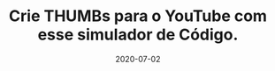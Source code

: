 ---
layout: page
title: "Crie THUMBs para o YouTube com esse simulador de Código."
date: 2020-07-02
type: video
description: Neste vídeo eu codifico um simulador de código para ser usado na geração de Thumbs. Mostro passo a passo como fazer.
entry_number: 68
youtube_video_id: 3P71UGkDPlg
repository: 0068-simulador-de-codigo
has_code: false
has_p5: true
p5_code_id: qTocI4NnL
tags: [Arte, Thumbnail]
playlists: [Desafios]
permalink: /simulador-de-codigo/
---